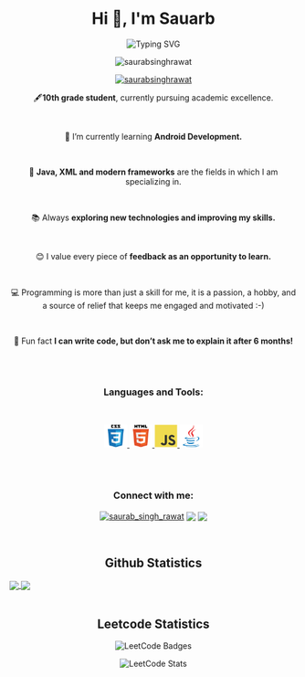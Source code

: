 <h1 align="center">Hi 👋, I'm Sauarb</h1>

<p align="center"><img src="https://readme-typing-svg.demolab.com?lines=Typing%20code%2C%20compiling%20dreams.%3BUpgrading%20from%20zero%20to%20dev.%3BCoding%20the%20blueprint%20of%20tomorrow.&font=monospace&color=#4169E1&background=000000&center=true&vCenter=true&pause=100&duration=10000" alt="Typing SVG" /></p>

<p align="center"> <img src="https://komarev.com/ghpvc/?username=saurabsinghrawat&label=Profile%20views&color=0e75b6&style=flat" alt="saurabsinghrawat" /> </p>

<p align="center"> <a href="https://github.com/ryo-ma/github-profile-trophy"><img src="https://github-profile-trophy.vercel.app/?username=saurabsinghrawat" alt="saurabsinghrawat" /></a> </p>


<p align ="center"> 🖋️<b>10th grade student</b>, currently pursuing academic excellence.</p>
<br>

<p align ="center"> 🌱 I’m currently learning <b>Android Development.</b></p>
<br>

<p align ="center"> 🎯 <b>Java, XML and modern frameworks</b> are the fields in which I am specializing in.</p>
<br>

<p align ="center"> 📚 Always <b>exploring new technologies and improving my skills.</b></p>
<br>

<p align ="center"> 😊 I value every piece of <b>feedback as an opportunity to learn.</b></p>
<br>

<p align ="center"> 💻 Programming is more than just a skill for me, it is a passion, a hobby, and a source of relief that keeps me engaged and motivated :-)</p>
<br>

<p align ="center"> 👻 Fun fact <b>I can write code, but don’t ask me to explain it after 6 months!</b></p>
<br><br>

<h3 align="center"> Languages and Tools:</h3><br>
<p align="center"> <a href="https://www.w3schools.com/css/" target="_blank" rel="noreferrer"> <img src="https://raw.githubusercontent.com/devicons/devicon/master/icons/css3/css3-original-wordmark.svg" alt="css3" width="40" height="40"/> </a> <a href="https://www.w3.org/html/" target="_blank" rel="noreferrer"> <img src="https://raw.githubusercontent.com/devicons/devicon/master/icons/html5/html5-original-wordmark.svg" alt="html5" width="40" height="40"/> </a> <a href="https://developer.mozilla.org/en-US/docs/Web/JavaScript" target="_blank" rel="noreferrer"> <img src="https://raw.githubusercontent.com/devicons/devicon/master/icons/javascript/javascript-original.svg" alt="javascript" width="40" height="40"/> </a> 
<a href="https://www.java.com" target="_blank" rel="noreferrer"> <img src="https://raw.githubusercontent.com/devicons/devicon/master/icons/java/java-original.svg" alt="java" width="40" height="40"/> </a></p><br><br>

<h3 align="center">Connect with me:</h3>
<p align="center">
<a href="https://www.leetcode.com/saurab_singh_rawat" target="blank"><img align="center" src="https://raw.githubusercontent.com/rahuldkjain/github-profile-readme-generator/master/src/images/icons/Social/leet-code.svg" alt="saurab_singh_rawat" height="30" width="30" /></a>
  <a href="https://twitter.com/Saurab_S_Rawat" target="_blank"><img align="center" src="https://img.icons8.com/?size=45&id=phOKFKYpe00C&format=png&color=000000" width="30px"/></a>
<a href="mailto:saurab.s.rawat2024@gmail.com" target="_blank"><img align="center" src="https://img.icons8.com/color/48/000000/gmail-new.png" width="30px"/></a>
</p>
<br>

<h2 align="center">Github Statistics</h2>
<a href="https://github.com/SaurabSinghRawat/github-readme-stats">
  <img height=200 align="center" src="https://github-readme-stats.vercel.app/api?username=SaurabSinghRawat" />
</a>
<a href="https://github.com/SaurabSinghRawat/convoychat">
  <img height=200 align="center" src="https://github-readme-stats.vercel.app/api/top-langs?username=SaurabSinghRawat&layout=compact&langs_count=8&card_width=320" />
</a>
<br><br>

<h2 align="center">Leetcode Statistics</h2>
<p align="center"><img src="https://leetcode-badge-showcase.vercel.app/api?username=Saurab_Singh_Rawat&animated=true&theme=dark](https://leetcode-badge-showcase.vercel.app/api?username=Saurab_Singh_Rawat&theme=dark&border=no-border&animated=true" alt="LeetCode Badges" /></p>
<p align="center"><img src="https://leetcard.jacoblin.cool/Saurab_Singh_Rawat?theme=dark&font=monospace&border=true&radius=14&title_color=ffffff" alt="LeetCode Stats" /></p>
